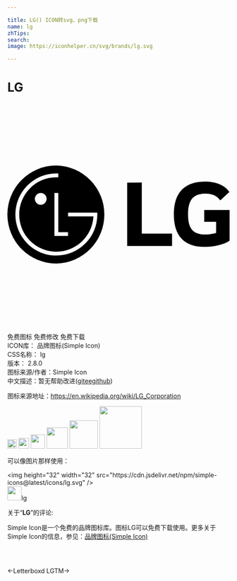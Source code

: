 ```yaml
---

title: LG() ICON转svg、png下载
name: lg
zhTips: 
search: 
image: https://iconhelper.cn/svg/brands/lg.svg

---
```


# LG  <small style="font-size: 60%;font-weight: 100"></small>

<div id="svg" class="svg-wrap">
<svg role="img" viewBox="0 0 24 24" xmlns="http://www.w3.org/2000/svg"><title>LG icon</title><path d="M5.287 6.714a5.286 5.286 0 1 0 0 10.572 5.287 5.287 0 0 0 0-10.572zm0 .86c.05 0 .156 0 .21.002v.413a14.621 14.621 0 0 0-.21-.003 3.986 3.986 0 0 0-2.836 1.175 3.982 3.982 0 0 0-1.175 2.836c0 1.072.417 2.08 1.175 2.836a3.986 3.986 0 0 0 2.836 1.175 4.019 4.019 0 0 0 4.003-3.741v-.06H6.552v-.41h2.981l.177-.001v.201a4.394 4.394 0 0 1-1.294 3.128 4.4 4.4 0 0 1-3.13 1.296c-1.18 0-2.291-.46-3.13-1.296a4.394 4.394 0 0 1-1.293-3.128 4.43 4.43 0 0 1 4.424-4.425zm16.062.878c-2.21 0-3.372 1.207-3.372 3.508 0 2.29 1.05 3.53 3.361 3.53 1.06 0 2.098-.27 2.662-.665v-3.316h-2.74v1.274h1.285v1.195c-.237.09-.699.181-1.139.181-1.42 0-1.895-.722-1.895-2.188 0-1.398.451-2.222 1.872-2.222.79 0 1.241.248 1.613.722l.982-.902c-.598-.857-1.647-1.117-2.629-1.117zm-8.413.102v6.834h4.85v-1.33h-3.27V8.553zM3.599 9.677a.635.635 0 1 1 0 1.27.635.635 0 0 1 0-1.27zm1.478.002h.42v4.22h1.052v.414H5.077z"/></svg>
</div>
<detail full-name='lg'></detail>

<div class="detail-page">
<p>
<span><span class="badge-success badge">免费图标</span> <span class="badge-success badge">免费修改</span>  <span class="badge-success badge">免费下载</span> </span>
<br/>
<span>
ICON库：
<span class="badge-secondary badge">品牌图标(Simple Icon)</span> 
</span>
<br/>
<span>
CSS名称：
<span class="badge-secondary badge">lg</span> 
</span>

<br/>
<span>
版本：
<span class="badge-secondary badge">2.8.0</span> 
</span>
<br/>
<span>图标来源/作者：<span class="badge-light badge">Simple Icon</span></span> 
<br/>
<span class="zh-detail">中文描述：暂无<span class="help-link"><span>帮助改进</span>(<a href="https://gitee.com/liuwave/icon-helper/edit/master/json/brands/lg.json" target="_blank" rel="noopener noreferrer">gitee</a><a href="https://github.com/liuwave/icon-helper/edit/master/json/brands/lg.json" target="_blank" rel="noopener noreferrer">github</a></span>)</span><br/>
</p>
</div><div class="description description alert alert-light"><p>图标来源地址：<a href="https://en.wikipedia.org/wiki/LG_Corporation" target="_blank" rel="noopener noreferrer">https://en.wikipedia.org/wiki/LG_Corporation</a></p></div>
<div class="alert alert-dark">
<img height="21" width="21" src="https://cdn.jsdelivr.net/npm/simple-icons@latest/icons/lg.svg" />
<img height="24" width="24" src="https://cdn.jsdelivr.net/npm/simple-icons@latest/icons/lg.svg" />
<img height="32" width="32" src="https://cdn.jsdelivr.net/npm/simple-icons@latest/icons/lg.svg" />
<img height="48" width="48" src="https://cdn.jsdelivr.net/npm/simple-icons@latest/icons/lg.svg" />
<img height="64" width="64" src="https://cdn.jsdelivr.net/npm/simple-icons@latest/icons/lg.svg" />
<img height="96" width="96" src="https://cdn.jsdelivr.net/npm/simple-icons@latest/icons/lg.svg" />

</div>
<div>
  <p>可以像图片那样使用：    
  </p>
  <div class="alert alert-primary" style="font-size: 14px">
    &lt;img height="32" width="32" src="https://cdn.jsdelivr.net/npm/simple-icons@latest/icons/lg.svg" /&gt;
    <copy-btn content='<img height="32" width="32" src="https://cdn.jsdelivr.net/npm/simple-icons@latest/icons/lg.svg" />'></copy-btn>
  </div>
  <div class="alert alert-secondary">
    <img height="32" width="32" src="https://cdn.jsdelivr.net/npm/simple-icons@latest/icons/lg.svg" />lg
    <copy-btn content="lg" btn-title="复制图标名称"></copy-btn>
  </div>
</div>
<div class="icon-detail__container">
<p>关于“<b>LG</b>”的评论:</p>
</div>
<Vssue title="关于“LG”的评论" />
<div><p>Simple Icon是一个免费的品牌图标库。图标LG可以免费下载使用。更多关于  Simple Icon的信息，参见：<a target="_blank" href="https://iconhelper.cn/brands.html">品牌图标(Simple Icon)</a>
</p></div>


<div style="padding:2rem 0 " class="page-nav"><p class="inner"><span class="prev">←<router-link to="/icon/letterboxd.html">Letterboxd</router-link></span> <span class="next"><router-link to="/icon/lgtm.html">LGTM</router-link>→</span></p></div>
